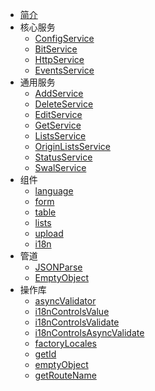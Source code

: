 * [简介](/)
* 核心服务
    * [ConfigService](base/configService)
    * [BitService](base/bitService)
    * [HttpService](base/httpService)
    * [EventsService](base/eventsService)
* 通用服务
    * [AddService](common/addService)
    * [DeleteService](common/deleteService)
    * [EditService](common/editService)
    * [GetService](common/getService)
    * [ListsService](common/listsService)
    * [OriginListsService](common/originListsService)
    * [StatusService](common/statusService)
    * [SwalService](common/swalService)
* 组件
    * [language](plugin/language)
    * [form](plugin/form)
    * [table](plugin/table)
    * [lists](plugin/lists)
    * [upload](plugin/upload)
    * [i18n](plugin/i18n)
* 管道
    * [JSONParse](pipe/jSONParse)
    * [EmptyObject](pipe/emptyObject)
* 操作库
    * [asyncValidator](operate/asyncValidator)
    * [i18nControlsValue](operate/i18nControlsValue)
    * [i18nControlsValidate](operate/i18nControlsValidate)
    * [i18nControlsAsyncValidate](operate/i18nControlsAsyncValidate)
    * [factoryLocales](operate/factoryLocales)
    * [getId](operate/getId)
    * [emptyObject](operate/emptyObject)
    * [getRouteName](operate/getRouteName)